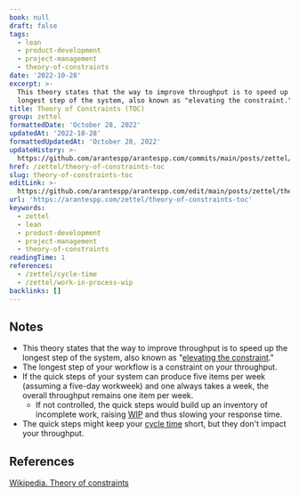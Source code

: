 ```yaml
---
book: null
draft: false
tags:
  - lean
  - product-development
  - project-management
  - theory-of-constraints
date: '2022-10-28'
excerpt: >-
  This theory states that the way to improve throughput is to speed up the
  longest step of the system, also known as "elevating the constraint."
title: Theory of Constraints (TOC)
group: zettel
formattedDate: 'October 28, 2022'
updatedAt: '2022-10-28'
formattedUpdatedAt: 'October 28, 2022'
updateHistory: >-
  https://github.com/arantespp/arantespp.com/commits/main/posts/zettel/theory-of-constraints-toc.md
href: /zettel/theory-of-constraints-toc
slug: theory-of-constraints-toc
editLink: >-
  https://github.com/arantespp/arantespp.com/edit/main/posts/zettel/theory-of-constraints-toc.md
url: 'https://arantespp.com/zettel/theory-of-constraints-toc'
keywords:
  - zettel
  - lean
  - product-development
  - project-management
  - theory-of-constraints
readingTime: 1
references:
  - /zettel/cycle-time
  - /zettel/work-in-process-wip
backlinks: []
---
```


## Notes

- This theory states that the way to improve throughput is to speed up the longest step of the system, also known as "[elevating the constraint](/zettel/theory-of-constraints-toc-elevating-the-constraint)."
- The longest step of your workflow is a constraint on your throughput.
- If the quick steps of your system can produce five items per week (assuming a five-day workweek) and one always takes a week, the overall throughput remains one item per week.
  - If not controlled, the quick steps would build up an inventory of incomplete work, raising [WIP](/zettel/work-in-process-wip) and thus slowing your response time.
- The quick steps might keep your [cycle time](/zettel/cycle-time) short, but they don't impact your throughput.

## References

[Wikipedia. Theory of constraints](https://en.wikipedia.org/wiki/Theory_of_constraints)
